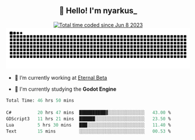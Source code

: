 <h2 align="center">👋 Hello! I'm nyarkus_</h2>
<p align="center">
  <a href="https://wakatime.com/@8f9aa332-6725-4e00-a5d9-b2317a4b74a6">
    <img src="https://wakatime.com/badge/user/8f9aa332-6725-4e00-a5d9-b2317a4b74a6.svg" alt="Total time coded since Jun 8 2023" />
  </a>
  <br>
  <img src = "https://github.com/nyarkus/nyarkus/blob/output/github-snake-dark.svg">
</p>

- 🔭 I’m currently working at [Eternal Beta](https://github.com/Kacianoki/Eternal-Beta)
<!--- 💬 Ask me about **nothing :<**-->
- 🌱 I'm currently studying the **Godot Engine**

<!--START_SECTION:waka-->

```fs
Total Time: 46 hrs 50 mins

C#          20 hrs 47 mins  ██████████▓░░░░░░░░░░░░░░   43.00 %
GDScript3   11 hrs 21 mins  ██████░░░░░░░░░░░░░░░░░░░   23.50 %
Lua         5 hrs 30 mins   ███░░░░░░░░░░░░░░░░░░░░░░   11.40 %
Text        15 mins         ░░░░░░░░░░░░░░░░░░░░░░░░░   00.53 %
```

<!--END_SECTION:waka-->
